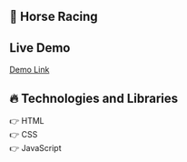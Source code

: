 ﻿## 🐴 Horse Racing

## Live Demo
[Demo Link](https://ozcanbodur.github.io/horse-racing/)

## 🔥  Technologies and Libraries
👉  HTML  
👉  CSS  
👉  JavaScript
